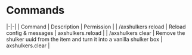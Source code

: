 # Commands

|-|-|
| Command | Description | Permission |
| /axshulkers reload | Reload config & messages | axshulkers.reload |
| /axshulkers clear | Remove the shulker uuid from the item and turn it into a vanilla shulker box | axshulkers.clear |